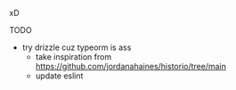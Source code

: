 xD

TODO

- try drizzle cuz typeorm is ass
  - take inspiration from https://github.com/jordanahaines/historio/tree/main
  - update eslint
